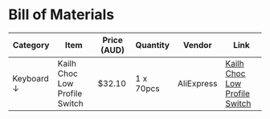 # Bill of Materials

|    Category    |             Item              | Price (AUD) | Quantity  |   Vendor   |         Link         |
|----------------|-------------------------------|-------------|-----------|------------|----------------------|
|   Keyboard ↓   | Kailh Choc Low Profile Switch |    $32.10   | 1 x 70pcs | AliExpress | [Kailh Choc Low Profile Switch](https://www.aliexpress.com/item/1005008576630923.html?spm=a2g0o.productlist.main.33.4676575aka881L&algo_pvid=86e64a72-6060-4e33-8bb9-358b89d85050&algo_exp_id=86e64a72-6060-4e33-8bb9-358b89d85050-16&pdp_ext_f=%7B%22order%22%3A%2232%22%2C%22eval%22%3A%221%22%7D&pdp_npi=4%40dis%21AUD%2112.04%213.26%21%21%217.40%212.00%21%402103273e17445130793566615e8117%2112000045797533742%21sea%21AU%210%21ABX&curPageLogUid=rMaf21sTjFtA&utparam-url=scene%3Asearch%7Cquery_from%3A) |
